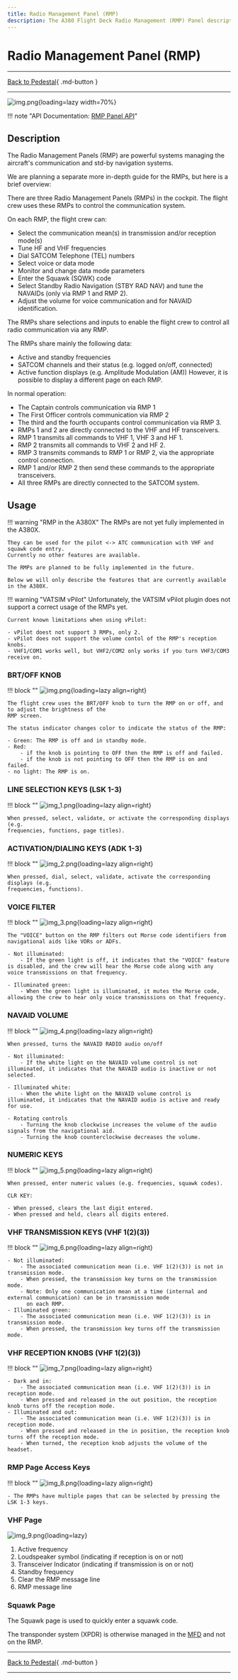 ```yaml
---
title: Radio Management Panel (RMP)
description: The A380 Flight Deck Radio Management (RMP) Panel description.
---
```


# Radio Management Panel (RMP)

---

[Back to Pedestal](../overviews/pedestal.md){ .md-button }

---

![img.png](../../../assets/a380x-briefing/flight-deck/pedestal/rmp.png){loading=lazy width=70%}

!!! note "API Documentation: [RMP Panel API](../../../../../aircraft/a380x/a380x-api/a380x-flight-deck-api.md#rmp-panel)"

## Description

The Radio Management Panels (RMP) are powerful systems managing the aircraft's communication and std-by navigation 
systems.

We are planning a separate more in-depth guide for the RMPs, but here is a brief overview:

There are three Radio Management Panels (RMPs) in the cockpit. The flight crew uses these RMPs to control the
communication system.

On each RMP, the flight crew can:

- Select the communication mean(s) in transmission and/or reception mode(s)
- Tune HF and VHF frequencies
- Dial SATCOM Telephone (TEL) numbers
- Select voice or data mode
- Monitor and change data mode parameters
- Enter the Squawk (SQWK) code
- Select Standby Radio Navigation (STBY RAD NAV) and tune the NAVAIDs (only via RMP 1 and RMP 2).
- Adjust the volume for voice communication and for NAVAID identification.

The RMPs share selections and inputs to enable the flight crew to control all radio communication via any RMP.

The RMPs share mainly the following data:

- Active and standby frequencies
- SATCOM channels and their status (e.g. logged on/off, connected)
- Active function displays (e.g. Amplitude Modulation (AM))
  However, it is possible to display a different page on each RMP.

In normal operation:

- The Captain controls communication via RMP 1
- The First Officer controls communication via RMP 2
- The third and the fourth occupants control communication via RMP 3.
- RMPs 1 and 2 are directly connected to the VHF and HF transceivers.
- RMP 1 transmits all commands to VHF 1, VHF 3 and HF 1.
- RMP 2 transmits all commands to VHF 2 and HF 2.
- RMP 3 transmits commands to RMP 1 or RMP 2, via the appropriate control connection.
- RMP 1 and/or RMP 2 then send these commands to the appropriate transceivers.
- All three RMPs are directly connected to the SATCOM system.

## Usage

!!! warning "RMP in the A380X"
    The RMPs are not yet fully implemented in the A380X.

    They can be used for the pilot <-> ATC communication with VHF and squawk code entry. 
    Currently no other features are available.

    The RMPs are planned to be fully implemented in the future.

    Below we will only describe the features that are currently available in the A380X.

!!! warning "VATSIM vPilot"
    Unfortunately, the VATSIM vPilot plugin does not support a correct usage of the RMPs yet.

    Current known limitations when using vPilot:

    - vPilot doest not support 3 RMPs, only 2.
    - vPilot does not support the volume contol of the RMP's reception knobs.
    - VHF1/COM1 works well, but VHF2/COM2 only works if you turn VHF3/COM3 receive on.

### BRT/OFF KNOB

!!! block ""
    ![img.png](../../../assets/a380x-briefing/flight-deck/pedestal/rmp-brt-knob.png){loading=lazy align=right}

    The flight crew uses the BRT/OFF knob to turn the RMP on or off, and to adjust the brightness of the
    RMP screen.

    The status indicator changes color to indicate the status of the RMP:

    - Green: The RMP is off and in standby mode.
    - Red:
        - if the knob is pointing to OFF then the RMP is off and failed.
        - if the knob is not pointing to OFF then the RMP is on and failed.
    - no light: The RMP is on.

### LINE SELECTION KEYS (LSK 1-3)

!!! block ""
    ![img_1.png](../../../assets/a380x-briefing/flight-deck/pedestal/rmp-lsk.png){loading=lazy align=right}

    When pressed, select, validate, or activate the corresponding displays (e.g.
    frequencies, functions, page titles).

### ACTIVATION/DIALING KEYS (ADK 1-3)

!!! block ""
    ![img_2.png](../../../assets/a380x-briefing/flight-deck/pedestal/rmp-adk.png){loading=lazy align=right}

    When pressed, dial, select, validate, activate the corresponding displays (e.g.
    frequencies, functions).

### VOICE FILTER

!!! block ""
    ![img_3.png](../../../assets/a380x-briefing/flight-deck/pedestal/rmp-voice.png){loading=lazy align=right}

    The "VOICE" button on the RMP filters out Morse code identifiers from navigational aids like VORs or ADFs.
    
    - Not illuminated:
        - If the green light is off, it indicates that the "VOICE" feature is disabled, and the crew will hear the Morse code along with any voice transmissions on that frequency.

    - Illuminated green:
        - When the green light is illuminated, it mutes the Morse code, allowing the crew to hear only voice transmissions on that frequency.

### NAVAID VOLUME

!!! block ""
    ![img_4.png](../../../assets/a380x-briefing/flight-deck/pedestal/rmp-voice-volume.png){loading=lazy align=right}

    When pressed, turns the NAVAID RADIO audio on/off
    
    - Not illuminated:
        - If the white light on the NAVAID volume control is not illuminated, it indicates that the NAVAID audio is inactive or not selected.

    - Illuminated white:
        - When the white light on the NAVAID volume control is illuminated, it indicates that the NAVAID audio is active and ready for use.

    - Rotating controls
        - Turning the knob clockwise increases the volume of the audio signals from the navigational aid.
        - Turning the knob counterclockwise decreases the volume.

### NUMERIC KEYS

!!! block ""
    ![img_5.png](../../../assets/a380x-briefing/flight-deck/pedestal/rmp-numeric.png){loading=lazy align=right}

    When pressed, enter numeric values (e.g. frequencies, squawk codes).
    
    CLR KEY:

    - When pressed, clears the last digit entered.
    - When pressed and held, clears all digits entered.

### VHF TRANSMISSION KEYS (VHF 1(2)(3))

!!! block ""
    ![img_6.png](../../../assets/a380x-briefing/flight-deck/pedestal/rmp-tx.png){loading=lazy align=right}

    - Not illuminated:
        - The associated communication mean (i.e. VHF 1(2)(3)) is not in transmission mode.
        - When pressed, the transmission key turns on the transmission mode.
        - Note: Only one communication mean at a time (internal and external communication) can be in transmission mode 
          on each RMP.
    - Illuminated green:
        - The associated communication mean (i.e. VHF 1(2)(3)) is in transmission mode. 
        - When pressed, the transmission key turns off the transmission mode.
    
### VHF RECEPTION KNOBS (VHF 1(2)(3))

!!! block ""
    ![img_7.png](../../../assets/a380x-briefing/flight-deck/pedestal/rmp-rx.png){loading=lazy align=right}
    
    - Dark and in:
        - The associated communication mean (i.e. VHF 1(2)(3)) is in reception mode.
        - When pressed and released in the out position, the reception knob turns off the reception mode.
    - Illuminated and out:
        - The associated communication mean (i.e. VHF 1(2)(3)) is in reception mode.
        - When pressed and released in the in position, the reception knob turns off the reception mode.
        - When turned, the reception knob adjusts the volume of the headset.

### RMP Page Access Keys

!!! block ""
    ![img_8.png](../../../assets/a380x-briefing/flight-deck/pedestal/rmp-page-access.png){loading=lazy align=right}

    - The RMPs have multiple pages that can be selected by pressing the LSK 1-3 keys.

### VHF Page

![img_9.png](../../../assets/a380x-briefing/flight-deck/pedestal/rmp-vhf-page.png){loading=lazy}

1. Active frequency
2. Loudspeaker symbol (indicating if reception is on or not)
3. Transceiver Indicator (indicating if transmission is on or not)
4. Standby frequency
5. Clear the RMP message line
6. RMP message line

### Squawk Page

The Squawk page is used to quickly enter a squawk code.

The transponder system (XPDR) is otherwise managed in the [MFD](../main-panel/mfd.md) and not on the RMP. 

---

[Back to Pedestal](../overviews/pedestal.md){ .md-button }

---



